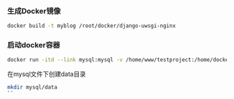 ### 生成Docker镜像

```sh
docker build -t myblog /root/docker/django-uwsgi-nginx
```

### 启动docker容器

```sh
docker run -itd --link mysql:mysql -v /home/www/testproject:/home/docker/code/webproject --name webapp-project -p 8080:80 webproject bash
```

在mysql文件下创建data目录

```sh
mkdir mysql/data
``
